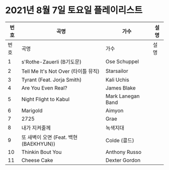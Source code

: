 # 2021년 8월 7일 토요일 플레이리스트

| 번호 | 곡명 | 가수 | 설명 |
|------|------|------|------|
| 번호 | 곡명 | 가수 | 설명 |
| 1 | s'Rothe-Zauerli (B기도문) | Ose Schuppel |  |
| 2 | Tell Me It's Not Over (타이틀 뮤직) | Starsailor |  |
| 3 | Tyrant (Feat. Jorja Smith) | Kali Uchis |  |
| 4 | Are You Even Real? | James Blake |  |
| 5 | Night Flight to Kabul | Mark Lanegan Band |  |
| 6 | Marigold | Aimyon |  |
| 7 | 2725 | Grae |  |
| 8 | 내가 지켜줄께 | 녹색지대 |  |
| 9 | 또 새벽이 오면 (Feat. 백현 (BAEKHYUN)) | Colde (콜드) |  |
| 10 | Thinkin Bout You | Anthony Russo |  |
| 11 | Cheese Cake | Dexter Gordon |  |
